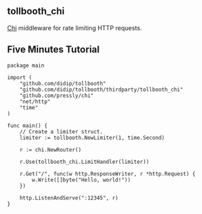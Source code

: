 ## tollbooth_chi

[Chi](https://github.com/pressly/chi) middleware for rate limiting HTTP requests.


## Five Minutes Tutorial

```
package main

import (
    "github.com/didip/tollbooth"
    "github.com/didip/tollbooth/thirdparty/tollbooth_chi"
    "github.com/pressly/chi"
    "net/http"
    "time"
)

func main() {
    // Create a limiter struct.
    limiter := tollbooth.NewLimiter(1, time.Second)

    r := chi.NewRouter()

    r.Use(tollbooth_chi.LimitHandler(limiter))

    r.Get("/", func(w http.ResponseWriter, r *http.Request) {
        w.Write([]byte("Hello, world!"))
    })

    http.ListenAndServe(":12345", r)
}
```
